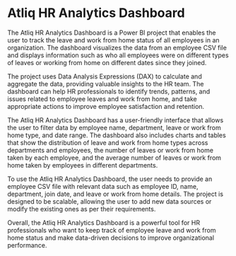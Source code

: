 # Atliq HR Analytics Dashboard
The Atliq HR Analytics Dashboard is a Power BI project that enables the user to track the leave and work from home status of all employees in an organization. The dashboard visualizes the data from an employee CSV file and displays information such as who all employees were on different types of leaves or working from home on different dates since they joined.

The project uses Data Analysis Expressions (DAX) to calculate and aggregate the data, providing valuable insights to the HR team. The dashboard can help HR professionals to identify trends, patterns, and issues related to employee leaves and work from home, and take appropriate actions to improve employee satisfaction and retention.

The Atliq HR Analytics Dashboard has a user-friendly interface that allows the user to filter data by employee name, department, leave or work from home type, and date range. The dashboard also includes charts and tables that show the distribution of leave and work from home types across departments and employees, the number of leaves or work from home taken by each employee, and the average number of leaves or work from home taken by employees in different departments.

To use the Atliq HR Analytics Dashboard, the user needs to provide an employee CSV file with relevant data such as employee ID, name, department, join date, and leave or work from home details. The project is designed to be scalable, allowing the user to add new data sources or modify the existing ones as per their requirements.

Overall, the Atliq HR Analytics Dashboard is a powerful tool for HR professionals who want to keep track of employee leave and work from home status and make data-driven decisions to improve organizational performance.
